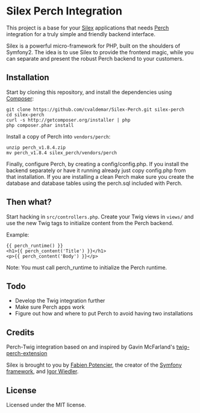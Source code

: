 Silex Perch Integration
=======================

This project is a base for your [Silex](http://silex.sensiolabs.org/) applications that needs [Perch](http://grabaperch.com) integration for a truly
simple and friendly backend interface.

Silex is a powerful micro-framework for PHP, built on the shoulders of Symfony2. The idea is to
use Silex to provide the frontend magic, while you can separate and present the robust Perch backend to
your customers.

Installation
------------

Start by cloning this repository, and install the dependencies using [Composer](http://getcomposer.org):

    git clone https://github.com/cvaldemar/Silex-Perch.git silex-perch
    cd silex-perch
    curl -s http://getcomposer.org/installer | php
    php composer.phar install

Install a copy of Perch into `vendors/perch`:

    unzip perch_v1.8.4.zip
    mv perch_v1.8.4 silex_perch/vendors/perch

Finally, configure Perch, by creating a config/config.php. If you install the backend separately or have it
running already just copy config.php from that installation. If you are installing a clean Perch make sure
you create the database and database tables using the perch.sql included with Perch.

Then what?
----------

Start hacking in `src/controllers.php`. Create your Twig views in `views/` and use the new Twig
tags to initialize content from the Perch backend.

Example:

    {{ perch_runtime() }}
    <h1>{{ perch_content('Title') }}</h1>
    <p>{{ perch_content('Body') }}</p>

Note: You must call perch_runtime to initialize the Perch runtime.

Todo
----

 * Develop the Twig integration further
 * Make sure Perch apps work
 * Figure out how and where to put Perch to avoid having two installations

Credits
-------

Perch-Twig integration based on and inspired by Gavin McFarland's [twig-perch-extension](https://github.com/sevenupcan/twig-perch-extension)

Silex is brought to you by [Fabien Potencier](http://fabien.potencier.org), the creator of the [Symfony framework](http://symfony.com), and [Igor Wiedler](http://twitter.com/igorwesome).

License
-------

Licensed under the MIT license.
